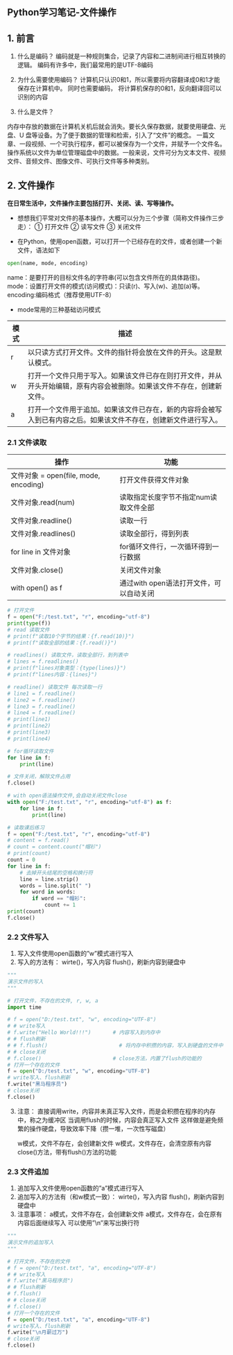 ## Python学习笔记-文件操作

## 1. 前言

1. 什么是编码？
  编码就是一种规则集合，记录了内容和二进制间进行相互转换的逻辑。
  编码有许多中，我们最常用的是UTF-8编码

2. 为什么需要使用编码？
  计算机只认识0和1，所以需要将内容翻译成0和1才能保存在计算机中。
  同时也需要编码， 将计算机保存的0和1，反向翻译回可以识别的内容

3. 什么是文件？

  内存中存放的数据在计算机关机后就会消失。要长久保存数据，就要使用硬盘、光盘、U 盘等设备。为了便于数据的管理和检索，引入了“文件”的概念。
  一篇文章、一段视频、一个可执行程序，都可以被保存为一个文件，并赋予一个文件名。操作系统以文件为单位管理磁盘中的数据。一般来说，文件可分为文本文件、视频文件、音频文件、图像文件、可执行文件等多种类别。

## 2. 文件操作

**在日常生活中，文件操作主要包括打开、关闭、读、写等操作。**

- 想想我们平常对文件的基本操作，大概可以分为三个步骤（简称文件操作三步走）：
  ① 打开文件
  ② 读写文件
  ③ 关闭文件

- 在Python，使用open函数，可以打开一个已经存在的文件，或者创建一个新文件，语法如下

``` python
open(name, mode, encoding)
```

name：是要打开的目标文件名的字符串(可以包含文件所在的具体路径)。
mode：设置打开文件的模式(访问模式)：只读(r)、写入(w)、追加(a)等。
encoding:编码格式（推荐使用UTF-8）

- mode常用的三种基础访问模式

| **模式** | **描述**                                                     |
| -------- | ------------------------------------------------------------ |
| r        | 以只读方式打开文件。文件的指针将会放在文件的开头。这是默认模式。 |
| w        | 打开一个文件只用于写入。如果该文件已存在则打开文件，并从开头开始编辑，原有内容会被删除。如果该文件不存在，创建新文件。 |
| a        | 打开一个文件用于追加。如果该文件已存在，新的内容将会被写入到已有内容之后。如果该文件不存在，创建新文件进行写入。 |

### 2.1 文件读取

| 操作                                  | 功能                                    |
| ------------------------------------- | --------------------------------------- |
| 文件对象 = open(file, mode, encoding) | 打开文件获得文件对象                    |
| 文件对象.read(num)                    | 读取指定长度字节不指定num读取文件全部   |
| 文件对象.readline()                   | 读取一行                                |
| 文件对象.readlines()                  | 读取全部行，得到列表                    |
| for line in 文件对象                  | for循环文件行，一次循环得到一行数据     |
| 文件对象.close()                      | 关闭文件对象                            |
| with open() as f                      | 通过with open语法打开文件，可以自动关闭 |

``` python
# 打开文件
f = open("F:/test.txt", "r", encoding="utf-8")
print(type(f))
# read 读取文件
# print(f"读取10个字节的结果：{f.read(10)}")
# print(f"读取全部的结果：{f.read()}")

# readlines() 读取文件，读取全部行，到列表中
# lines = f.readlines()
# print(f"lines对象类型：{type(lines)}")
# print(f"lines内容：{lines}")

# readline() 读取文件 每次读取一行
# line1 = f.readline()
# line2 = f.readline()
# line3 = f.readline()
# line4 = f.readline()
# print(line1)
# print(line2)
# print(line3)
# print(line4)

# for循环读取文件
for line in f:
    print(line)

# 文件关闭，解除文件占用
f.close()

# with open语法操作文件,会自动关闭文件close
with open("F:/test.txt", "r", encoding="utf-8") as f:
    for line in f:
        print(line)

# 读取课后练习
f = open("F:/test.txt", "r", encoding="utf-8")
# content = f.read()
# count = content.count("帽衫")
# print(count)
count = 0
for line in f:
    # 去掉开头结尾的空格和换行符
    line = line.strip()
    words = line.split(" ")
    for word in words:
        if word == "帽衫":
            count += 1
print(count)
f.close()

```



### 2.2 文件写入

1.  写入文件使用open函数的”w”模式进行写入
2.  写入的方法有：
wirte()，写入内容
flush()，刷新内容到硬盘中

``` python
"""
演示文件的写入
"""

# 打开文件，不存在的文件, r, w, a
import time

# f = open("D:/test.txt", "w", encoding="UTF-8")
# # write写入
# f.write("Hello World!!!")       # 内容写入到内存中
# # flush刷新
# # f.flush()                       # 将内存中积攒的内容，写入到硬盘的文件中
# # close关闭
# f.close()                       # close方法，内置了flush的功能的
# 打开一个存在的文件
f = open("D:/test.txt", "w", encoding="UTF-8")
# write写入、flush刷新
f.write("黑马程序员")
# close关闭
f.close()

```

3. 注意：
   直接调用write，内容并未真正写入文件，而是会积攒在程序的内存中，称之为缓冲区
   当调用flush的时候，内容会真正写入文件
   这样做是避免频繁的操作硬盘，导致效率下降（攒一堆，一次性写磁盘）

   w模式，文件不存在，会创建新文件
   w模式，文件存在，会清空原有内容
   close()方法，带有flush()方法的功能

### 2.3 文件追加

1. 追加写入文件使用open函数的”a”模式进行写入
2. 追加写入的方法有（和w模式一致）：
wirte()，写入内容
flush()，刷新内容到硬盘中
3. 注意事项：
a模式，文件不存在，会创建新文件
a模式，文件存在，会在原有内容后面继续写入
可以使用”\n”来写出换行符

``` python
"""
演示文件的追加写入
"""

# 打开文件，不存在的文件
# f = open("D:/test.txt", "a", encoding="UTF-8")
# # write写入
# f.write("黑马程序员")
# # flush刷新
# f.flush()
# # close关闭
# f.close()
# 打开一个存在的文件
f = open("D:/test.txt", "a", encoding="UTF-8")
# write写入、flush刷新
f.write("\n月薪过万")
# close关闭
f.close()

```

